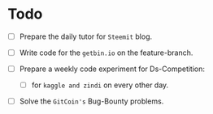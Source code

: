 # Todo

- [ ] Prepare the daily tutor for `Steemit` blog.
- [ ] Write code for the `getbin.io` on the feature-branch.
- [ ] Prepare a weekly code experiment for Ds-Competition: 
  - [ ] for `kaggle and zindi` on every other day.
- [ ] Solve the `GitCoin's` Bug-Bounty problems.


